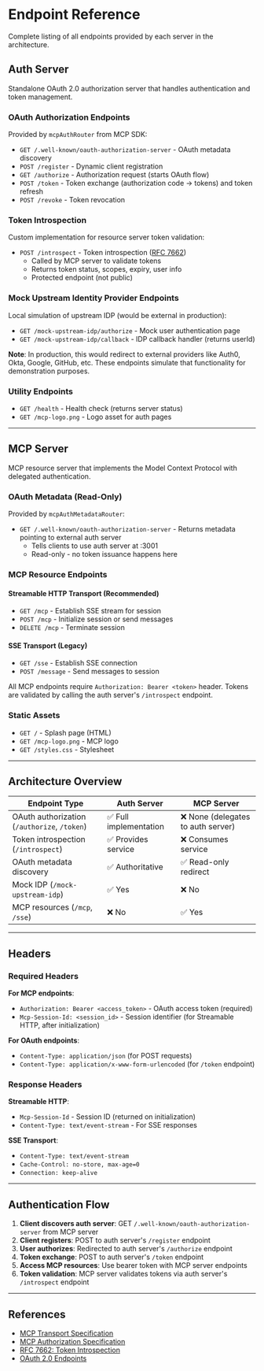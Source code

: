 # Endpoint Reference

Complete listing of all endpoints provided by each server in the architecture.

## Auth Server

Standalone OAuth 2.0 authorization server that handles authentication and token management.

### OAuth Authorization Endpoints
Provided by `mcpAuthRouter` from MCP SDK:

- `GET /.well-known/oauth-authorization-server` - OAuth metadata discovery
- `POST /register` - Dynamic client registration
- `GET /authorize` - Authorization request (starts OAuth flow)
- `POST /token` - Token exchange (authorization code → tokens) and token refresh
- `POST /revoke` - Token revocation

### Token Introspection
Custom implementation for resource server token validation:

- `POST /introspect` - Token introspection ([RFC 7662](https://datatracker.ietf.org/doc/html/rfc7662))
  - Called by MCP server to validate tokens
  - Returns token status, scopes, expiry, user info
  - Protected endpoint (not public)

### Mock Upstream Identity Provider Endpoints
Local simulation of upstream IDP (would be external in production):

- `GET /mock-upstream-idp/authorize` - Mock user authentication page
- `GET /mock-upstream-idp/callback` - IDP callback handler (returns userId)

**Note**: In production, this would redirect to external providers like Auth0, Okta, Google, GitHub, etc. These endpoints simulate that functionality for demonstration purposes.

### Utility Endpoints
- `GET /health` - Health check (returns server status)
- `GET /mcp-logo.png` - Logo asset for auth pages

---

## MCP Server

MCP resource server that implements the Model Context Protocol with delegated authentication.

### OAuth Metadata (Read-Only)
Provided by `mcpAuthMetadataRouter`:

- `GET /.well-known/oauth-authorization-server` - Returns metadata pointing to external auth server
  - Tells clients to use auth server at :3001
  - Read-only - no token issuance happens here

### MCP Resource Endpoints

#### Streamable HTTP Transport (Recommended)
- `GET /mcp` - Establish SSE stream for session
- `POST /mcp` - Initialize session or send messages
- `DELETE /mcp` - Terminate session

#### SSE Transport (Legacy)
- `GET /sse` - Establish SSE connection
- `POST /message` - Send messages to session

All MCP endpoints require `Authorization: Bearer <token>` header. Tokens are validated by calling the auth server's `/introspect` endpoint.

### Static Assets
- `GET /` - Splash page (HTML)
- `GET /mcp-logo.png` - MCP logo
- `GET /styles.css` - Stylesheet

---

## Architecture Overview

| Endpoint Type | Auth Server | MCP Server |
|---------------|-------------|------------|
| OAuth authorization (`/authorize`, `/token`) | ✅ Full implementation | ❌ None (delegates to auth server) |
| Token introspection (`/introspect`) | ✅ Provides service | ❌ Consumes service |
| OAuth metadata discovery | ✅ Authoritative | ✅ Read-only redirect |
| Mock IDP (`/mock-upstream-idp`) | ✅ Yes | ❌ No |
| MCP resources (`/mcp`, `/sse`) | ❌ No | ✅ Yes |

---

## Headers

### Required Headers

**For MCP endpoints**:
- `Authorization: Bearer <access_token>` - OAuth access token (required)
- `Mcp-Session-Id: <session_id>` - Session identifier (for Streamable HTTP, after initialization)

**For OAuth endpoints**:
- `Content-Type: application/json` (for POST requests)
- `Content-Type: application/x-www-form-urlencoded` (for `/token` endpoint)

### Response Headers

**Streamable HTTP**:
- `Mcp-Session-Id` - Session ID (returned on initialization)
- `Content-Type: text/event-stream` - For SSE responses

**SSE Transport**:
- `Content-Type: text/event-stream`
- `Cache-Control: no-store, max-age=0`
- `Connection: keep-alive`

---

## Authentication Flow

1. **Client discovers auth server**: GET `/.well-known/oauth-authorization-server` from MCP server
2. **Client registers**: POST to auth server's `/register` endpoint
3. **User authorizes**: Redirected to auth server's `/authorize` endpoint
4. **Token exchange**: POST to auth server's `/token` endpoint
5. **Access MCP resources**: Use bearer token with MCP server endpoints
6. **Token validation**: MCP server validates tokens via auth server's `/introspect` endpoint

---

## References

- [MCP Transport Specification](https://modelcontextprotocol.io/specification/2025-03-26/basic/transports)
- [MCP Authorization Specification](https://modelcontextprotocol.io/specification/2025-06-18/basic/authorization)
- [RFC 7662: Token Introspection](https://datatracker.ietf.org/doc/html/rfc7662)
- [OAuth 2.0 Endpoints](https://www.oauth.com/oauth2-servers/definitions/)